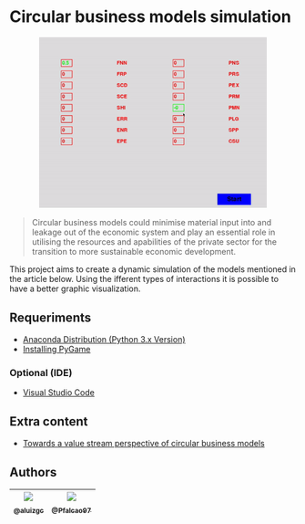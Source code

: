 # Circular business models simulation
<p align="center">
  <a href="https://github.com/aluizgc/simCE">
    <img src="simgif.gif" width="400">
  </a>
</p>

> Circular business models could minimise material input into and leakage out of the economic system and play an essential role in utilising the resources and apabilities of the private sector for the transition to more sustainable economic development.

This project aims to create a dynamic simulation of the models mentioned in the article below. Using the ifferent types of interactions it is possible to have a better graphic visualization.
## Requeriments

- [Anaconda Distribution (Python 3.x Version)](https://www.anaconda.com/distribution/)
- [Installing PyGame](https://stackoverflow.com/a/53472187)
### Optional (IDE)
- [Visual Studio Code](https://code.visualstudio.com/)
## Extra content

- [Towards a value stream perspective of circular business models](https://www.sciencedirect.com/science/article/abs/pii/S0921344920303773)

## Authors
| [<img src="https://avatars3.githubusercontent.com/u/50808997?s=115"><br><sub>@aluizgc</sub>](https://github.com/aluizgc) | [<img src="https://avatars2.githubusercontent.com/u/36635794?s=115"><br><sub>@Pfalcao97</sub>](https://github.com/Pfalcao97) |
| :---: | :---: |


